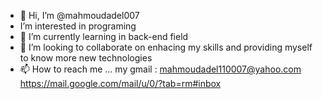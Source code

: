 - 👋 Hi, I’m @mahmoudadel007
-  I’m interested in programing
- 🌱 I’m currently learning in back-end field
- 💞️ I’m looking to collaborate on enhacing my skills and providing myself to know more new technologies
- 📫 How to reach me ... my gmail :   mahmoudadel110007@yahoo.com      https://mail.google.com/mail/u/0/?tab=rm#inbox

<!---
mahmoudadel007/mahmoudadel007 is a ✨ special ✨ repository because its `README.md` (this file) appears on your GitHub profile.
You can click the Preview link to take a look at your changes.
--->
